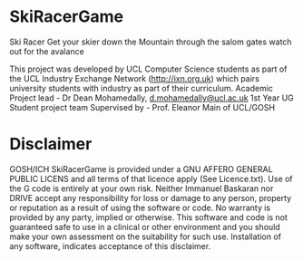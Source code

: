 # SkiRacerGame
Ski Racer Get your skier down the Mountain through the salom gates watch out for the avalance

This project was developed by UCL Computer Science students as part of the UCL Industry Exchange Network (http://ixn.org.uk) which pairs university students with industry as part of their curriculum. Academic Project lead - Dr Dean Mohamedally, d.mohamedally@ucl.ac.uk 1st Year UG Student project team Supervised by - Prof. Eleanor Main of UCL/GOSH

# Disclaimer 

GOSH/ICH SkiRacerGame is provided under a GNU AFFERO GENERAL PUBLIC LICENS and all terms of that licence apply (See Licence.txt). Use of the G code is entirely at your own risk. Neither Immanuel Baskaran nor DRIVE accept any responsibility for loss or damage to any person, property or reputation as a result of using the software or code. No warranty is provided by any party, implied or otherwise. This software and code is not guaranteed safe to use in a clinical or other environment and you should make your own assessment on the suitability for such use. Installation of any software, indicates acceptance of this disclaimer.